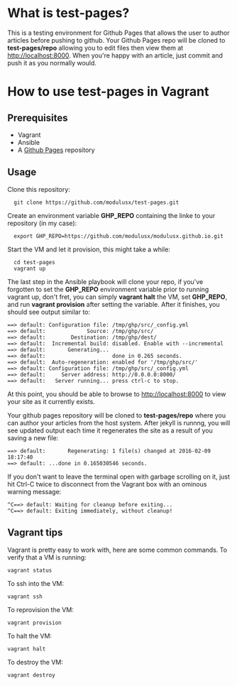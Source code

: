 # What is test-pages?
This is a testing environment for Github Pages that allows the user to author articles before pushing to github.
Your Github Pages repo will be cloned to **test-pages/repo** allowing you to edit files then view them at [http://localhost:8000](http://localhost:8000).  When you're happy with an article, just commit and push it as you normally would.

# How to use test-pages in Vagrant

## Prerequisites
* Vagrant
* Ansible
* A [Github Pages](https://guides.github.com/features/pages/) repository

## Usage
Clone this repository:
```
  git clone https://github.com/modulusx/test-pages.git
```
Create an environment variable **GHP_REPO** containing the linke to your repository (in my case):
```
  export GHP_REPO=https://github.com/modulusx/modulusx.github.io.git
```
Start the VM and let it provision, this might take a while:
```
  cd test-pages
  vagrant up
```
The last step in the Ansible playbook will clone your repo, if you've forgotten to set the **GHP_REPO** environment variable prior to running vagrant up, don't fret, you can simply **vagrant halt** the VM, set **GHP_REPO**, and run **vagrant provision** after setting the variable.
After it finishes, you should see output similar to:
```
==> default: Configuration file: /tmp/ghp/src/_config.yml
==> default:             Source: /tmp/ghp/src/
==> default:        Destination: /tmp/ghp/dest/
==> default:  Incremental build: disabled. Enable with --incremental
==> default:       Generating... 
==> default:                     done in 0.265 seconds.
==> default:  Auto-regeneration: enabled for '/tmp/ghp/src/'
==> default: Configuration file: /tmp/ghp/src/_config.yml
==> default:     Server address: http://0.0.0.0:8000/
==> default:   Server running... press ctrl-c to stop.
```
At this point, you should be able to browse to [http://localhost:8000](http://localhost:8000) to view your site as it currently exists.

Your github pages repository will be cloned to **test-pages/repo** where you can author your articles from the host system.
After jekyll is runnng, you will see updated output each time it regenerates the site as a result of you saving a new file:
```
==> default:       Regenerating: 1 file(s) changed at 2016-02-09 18:17:40 
==> default: ...done in 0.165030546 seconds.
```
If you don't want to leave the terminal open with garbage scrolling on it, just hit Ctrl-C twice to disconnect from the Vagrant box with an ominous warning message:
```
^C==> default: Waiting for cleanup before exiting...
^C==> default: Exiting immediately, without cleanup!
```
## Vagrant tips
Vagrant is pretty easy to work with, here are some common commands.
To verify that a VM is running:
```
vagrant status
```
To ssh into the VM:
```
vagrant ssh
```
To reprovision the VM:
```
vagrant provision
```
To halt the VM:
```
vagrant halt
```
To destroy the VM:
```
vagrant destroy
```
